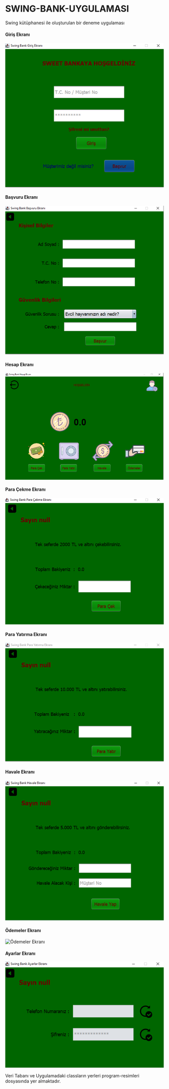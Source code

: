 # SWING-BANK-UYGULAMASI
Swing kütüphanesi ile oluşturulan bir deneme uygulaması 

#### Giriş Ekranı
![Giriş Ekranı](https://github.com/S-Oktay-Bicici/SWING-BANK-UYGULAMASI/blob/main/program-resimleri/1-giris-ekrani.PNG)

#### Başvuru Ekranı
![Başvuru Ekranı](https://github.com/S-Oktay-Bicici/SWING-BANK-UYGULAMASI/blob/main/program-resimleri/2-basvuru-ekrani.PNG)

#### Hesap Ekranı
![Hesap Ekranı](https://github.com/S-Oktay-Bicici/SWING-BANK-UYGULAMASI/blob/main/program-resimleri/3-hesap-ekrani.PNG)

#### Para Çekme Ekranı
![Para Çekme Ekranı](https://github.com/S-Oktay-Bicici/SWING-BANK-UYGULAMASI/blob/main/program-resimleri/4-para-cekme-ekrani.PNG)

#### Para Yatırma Ekranı
![Para Yaatırma Ekranı](https://github.com/S-Oktay-Bicici/SWING-BANK-UYGULAMASI/blob/main/program-resimleri/5-para-yatirma-ekrani.PNG)

#### Havale Ekranı
![Havale Ekranı](https://github.com/S-Oktay-Bicici/SWING-BANK-UYGULAMASI/blob/main/program-resimleri/6-havale-ekrani.PNG)

#### Ödemeler Ekranı
![Ödemeler Ekranı](https://github.com/S-Oktay-Bicici/SWING-BANK-UYGULAMASI/blob/main/program-resimleri/7-%C3%B6demeler-ekrani.PNG)

#### Ayarlar Ekranı
![Ayalar Ekranı](https://github.com/S-Oktay-Bicici/SWING-BANK-UYGULAMASI/blob/main/program-resimleri/8-ayarlar-ekrani.PNG)

Veri Tabanı ve Uygulamadaki classların yerleri program-resimleri dosyasında yer almaktadır.
